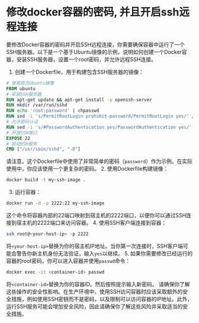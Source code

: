 
# 修改docker容器的密码, 并且开启ssh远程连接

要修改Docker容器的密码并开启SSH远程连接，你需要确保容器中运行了一个SSH服务器。以下是一个基于Ubuntu镜像的示例，说明如何创建一个Docker容器，安装SSH服务器，设置一个root密码，并允许远程SSH连接。

1. 创建一个Dockerfile，用于构建包含SSH服务器的镜像：

```Dockerfile
# 使用官方Ubuntu镜像
FROM ubuntu
# 安装SSH服务器
RUN apt-get update && apt-get install -y openssh-server
RUN mkdir /var/run/sshd
RUN echo 'root:password' | chpasswd
RUN sed -i 's/PermitRootLogin prohibit-password/PermitRootLogin yes/' /etc/ssh/sshd_config
# 允许密码认证
RUN sed -i 's/#PasswordAuthentication yes/PasswordAuthentication yes/' /etc/ssh/sshd_config
# 开放SSH端口
EXPOSE 22
# 启动SSH服务
CMD ["/usr/sbin/sshd", "-D"]
```

请注意，这个Dockerfile中使用了非常简单的密码（`password`）作为示例。在实际使用中，你应该使用一个更复杂的密码。
2. 使用Dockerfile构建镜像：

```bash
docker build -t my-ssh-image .
```

3. 运行容器：

```bash
docker run -d -p 2222:22 my-ssh-image
```

这个命令将容器内部的22端口映射到宿主机的2222端口，以便你可以通过SSH连接到宿主机的2222端口来访问容器。
4. 使用SSH客户端连接到容器：

```bash
ssh root@<your-host-ip> -p 2222
```

将`<your-host-ip>`替换为你的宿主机IP地址。当你第一次连接时，SSH客户端可能会警告你新主机身份无法验证，输入`yes`以继续。
5. 如果你需要修改已经运行的容器的root密码，你可以进入容器并使用`passwd`命令：

```bash
docker exec -it <container-id> passwd
```

将`<container-id>`替换为你的容器ID。然后按照提示输入新密码。
请确保你了解这些操作的安全性影响。在生产环境中，使用SSH访问容器时应该采取额外的安全措施，例如使用SSH密钥而不是密码，以及限制可以访问容器的IP地址。此外，运行SSH服务可能会增加安全风险，因此请确保你了解这些风险并采取适当的安全措施。
